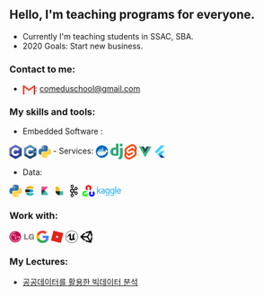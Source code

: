 ## Hello, I'm teaching programs for everyone.
- Currently I'm teaching students in SSAC, SBA.
- 2020 Goals: Start new business.

### Contact to me:
- <img align="left" alt="gmail" width="22px" src="resources/gmail.svg"> : comeduschool@gmail.com

### My skills and tools:
- Embedded Software : 
<img align="center" alt="c++" width="22px" src="resources/c.svg">
<img align="center" alt="c" width="22px" src="resources/cpp.svg">
<img align="center" alt="python" width="22px" src="resources/python.svg">
- Services:
<img align="center" alt="docker" width="22px" src="resources/docker.svg"> 
<img align="center" alt="django" width="22px" src="resources/django.svg"> 
<img align="center" alt="svelte" width="22px" src="resources/svelte.svg">
<img align="center" alt="vue" width="22px" src="resources/vue.svg"> 
<img align="center" alt="flutter" width="22px" src="resources/flutter.svg"> 

- Data:
<img align="center" alt="python" width="22px" src="resources/python.svg">
<img align="center" alt="elasticsearch" width="22px" src="resources/elasticsearch.svg">
<img align="center" alt="kibana" width="22px" src="resources/kibana.svg">
<img align="center" alt="logstash" width="22px" src="resources/logstash.svg">
<img align="center" alt="kafka" width="22px" src="resources/kafka.svg">
<img align="center" alt="opencv" width="22px" src="resources/opencv.svg">
<img align="center" alt="kaggle" width="44px" src="resources/kaggle.svg">

### Work with:
<img align="center" alt="lg" width="44px" src="resources/lg.svg">
<img align="center" alt="google" width="22px" src="resources/google.svg">
<img align="center" alt="roblox" width="22px" src="resources/roblox.svg">
<img align="center" alt="unreal" width="22px" src="resources/unreal.svg">
<img align="center" alt="unity" width="22px" src="resources/unity.svg">

### My Lectures:
<!-- BLOG-POST_LIST:START -->
<!-- BLOG-POST_LIST:END -->
- [공공데이터를 활용한 빅데이터 분석](https://ssac.seoul.kr/course/course_view.jsp?id=22235&cid=5897&ch=course)